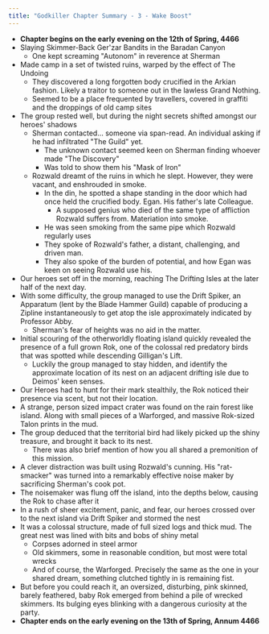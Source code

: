 ```yaml
---
title: "Godkiller Chapter Summary - 3 - Wake Boost"
---
```

 - **Chapter begins on the early evening on the 12th of Spring, 4466**
 - Slaying Skimmer-Back Ger'zar Bandits in the Baradan Canyon
	 - One kept screaming "Autonom" in reverence at Sherman
 - Made camp in a set of twisted ruins, warped by the effect of The Undoing
	 - They discovered a long forgotten body crucified in the Arkian fashion. Likely a traitor to someone out in the lawless Grand Nothing.
	 - Seemed to be a place frequented by travellers, covered in graffiti and the droppings of old camp sites
 - The group rested well, but during the night secrets shifted amongst our heroes' shadows
	 - Sherman contacted... someone via span-read. An individual asking if he had infiltrated "The Guild" yet.
		 - The unknown contact seemed keen on Sherman finding whoever made "The Discovery"
		 - Was told to show them his "Mask of Iron"
	 - Rozwald dreamt of the ruins in which he slept. However, they were vacant, and enshrouded in smoke.
		 - In the din, he spotted a shape standing in the door which had once held the crucified body. Egan. His father's late Colleague.
			 - A supposed genius who died of the same type of affliction Rozwald suffers from. Materiation into smoke.
		 - He was seen smoking from the same pipe which Rozwald regularly uses
		 - They spoke of Rozwald's father, a distant, challenging, and driven man.
		 - They also spoke of the burden of potential, and how Egan was keen on seeing Rozwald use his.
 - Our heroes set off in the morning, reaching The Drifting Isles at the later half of the next day.
- With some difficulty, the group managed to use the Drift Spiker, an Apparatum (lent by the Blade Hammer Guild) capable of producing a Zipline instantaneously to get atop the isle approximately indicated by Professor Abby. 
	- Sherman's fear of heights was no aid in the matter.
- Initial scouring of the otherworldly floating island quickly revealed the presence of a full grown Rok, one of the colossal red predatory birds that was spotted while descending Gilligan's Lift. 
	- Luckily the group managed to stay hidden, and identify the approximate location of its nest on an adjacent drifting isle due to Deimos' keen senses.
- Our Heroes had to hunt for their mark stealthily, the Rok noticed their presence via scent, but not their location.
- A strange, person sized impact crater was found on the rain forest like island. Along with small pieces of a Warforged, and massive Rok-sized Talon prints in the mud.
- The group deduced that the territorial bird had likely picked up the shiny treasure, and brought it back to its nest.
	- There was also brief mention of how you all shared a premonition of this mission.
- A clever distraction was built using Rozwald's cunning. His "rat-smacker" was turned into a remarkably effective noise maker by sacrificing Sherman's cook pot.
- The noisemaker was flung off the island, into the depths below, causing the Rok to chase after it
- In a rush of sheer excitement, panic, and fear, our heroes crossed over to the next island via Drift Spiker and stormed the nest
- It was a colossal structure, made of full sized logs and thick mud. The great nest was lined with bits and bobs of shiny metal
	- Corpses adorned in steel armor 
	- Old skimmers, some in reasonable condition, but most were total wrecks
	- And of course, the Warforged. Precisely the same as the one in your shared dream, something clutched tightly in is remaining fist.
- But before you could reach it, an oversized, disturbing, pink skinned, barely feathered, baby Rok emerged from behind a pile of wrecked skimmers. Its bulging eyes blinking with a dangerous curiosity at the party.
- **Chapter ends on the early evening on the 13th of Spring, Annum 4466**